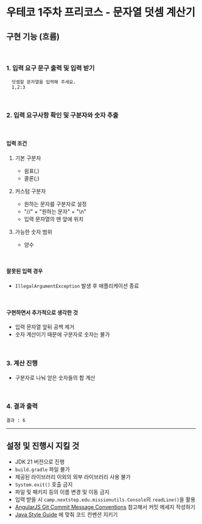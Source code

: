 # 우테코 1주차 프리코스 - 문자열 덧셈 계산기

## 구현 기능 (흐름)

<br/>

### 1. 입력 요구 문구 출력 및 입력 받기

      덧셈할 문자열을 입력해 주세요.
      1,2:3

<br/>

### 2. 입력 요구사항 확인 및 구분자와 숫자 추출

<br/>

#### 입력 조건

1. 기본 구분자
    - 쉼표(,)
    - 콜론(;)


2. 커스텀 구분자
    - 원하는 문자를 구분자로 설정
    - "//" + "원하는 문자" + "\n"
    - 입력 문자열의 맨 앞에 위치


3. 가능한 숫자 범위
    - 양수

<br/>

#### 잘못된 입력 경우

- `IllegalArgumentException` 발생 후 애플리케이션 종료

<br/>

#### 구현하면서 추가적으로 생각한 것

- 입력 문자열 앞뒤 공백 제거
- 숫자 계산이기 때문에 구분자로 숫자는 불가

<br/>

### 3. 계산 진행

- 구분자로 나눠 얻은 숫자들의 합 계산

<br/>

### 4. 결과 출력

    결과 : 6

---

## 설정 및 진행시 지킬 것

- JDK 21 버전으로 진행
- `build.gradle` 파일 불가
- 제공된 라이브러리 이외의 외부 라이브러리 사용 불가
- `System.exit()` 호출 금지
- 파일 및 패키지 등의 이름 변경 및 이동 금지
- 입력 받을 시 `camp.nextstep.edu.missionutils.Console`의 `readLine()`을 활용
- [AngularJS Git Commit Message Conventions](https://gist.github.com/stephenparish/9941e89d80e2bc58a153) 참고해서 커밋 메세지
  작성하기
- [Java Style Guide](https://github.com/woowacourse/woowacourse-docs/tree/main/styleguide/java) 에 맞춰 코드 컨벤션 지키기